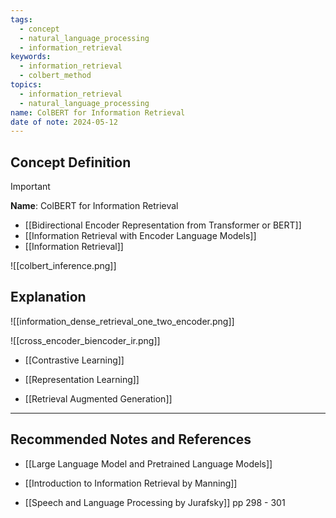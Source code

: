 ```yaml
---
tags:
  - concept
  - natural_language_processing
  - information_retrieval
keywords:
  - information_retrieval
  - colbert_method
topics:
  - information_retrieval
  - natural_language_processing
name: ColBERT for Information Retrieval
date of note: 2024-05-12
---
```


## Concept Definition

>[!important]
>**Name**: ColBERT for Information Retrieval




- [[Bidirectional Encoder Representation from Transformer or BERT]]
- [[Information Retrieval with Encoder Language Models]]
- [[Information Retrieval]]

![[colbert_inference.png]]



## Explanation

![[information_dense_retrieval_one_two_encoder.png]]

![[cross_encoder_biencoder_ir.png]]



- [[Contrastive Learning]]
- [[Representation Learning]]

- [[Retrieval Augmented Generation]]




-----------
##  Recommended Notes and References

- [[Large Language Model and Pretrained Language Models]]

- [[Introduction to Information Retrieval by Manning]]
- [[Speech and Language Processing by Jurafsky]] pp 298 - 301
